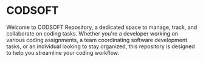 # CODSOFT
Welcome to CODSOFT Repository, a dedicated space to manage, track, and collaborate on coding tasks. Whether you're a developer working on various coding assignments, a team coordinating software development tasks, or an individual looking to stay organized, this repository is designed to help you streamline your coding workflow.
